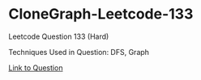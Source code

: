# CloneGraph-Leetcode-133

Leetcode Question 133 (Hard)

Techniques Used in Question:
DFS, Graph

[Link to Question](https://leetcode.com/problems/clone-graph/)
